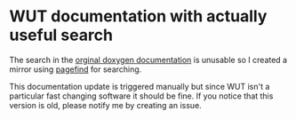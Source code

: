# WUT documentation with actually useful search

The search in the [orginal doxygen documentation](https://wut.devkitpro.org/) is unusable so I created a mirror using [pagefind](https://pagefind.app/) for searching.

This documentation update is triggered manually but since WUT isn't a particular fast changing software it should be fine. If you notice that this version is old, please notify me by creating an issue.
